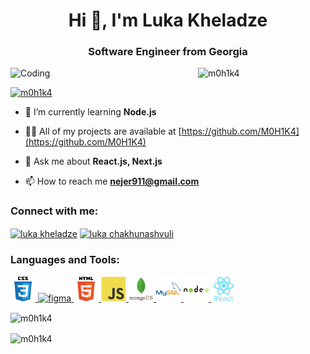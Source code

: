 <h1 align="center">Hi 👋, I'm Luka Kheladze</h1>
<h3 align="center">Software Engineer from Georgia</h3>

<img align="left" alt="Coding" width="300" src= "https://i.pinimg.com/originals/16/fe/7e/16fe7e7fb6eebb3087b6dc418748ee56.gif"/>
<p align="left"> <img src="https://komarev.com/ghpvc/?username=m0h1k4&label=Profile%20views&color=0e75b6&style=flat" alt="m0h1k4" /> </p>

<p align="left"> <a href="https://github.com/ryo-ma/github-profile-trophy"><img src="https://github-profile-trophy.vercel.app/?username=m0h1k4" alt="m0h1k4" /></a> </p>

- 🌱 I’m currently learning **Node.js**

- 👨‍💻 All of my projects are available at [https://github.com/M0H1K4](https://github.com/M0H1K4)

- 💬 Ask me about **React.js, Next.js**

- 📫 How to reach me **nejer911@gmail.com**

<h3 align="left">Connect with me:</h3>
<p align="left">
<a href="https://linkedin.com/in/luka kheladze" target="blank"><img align="center" src="https://raw.githubusercontent.com/rahuldkjain/github-profile-readme-generator/master/src/images/icons/Social/linked-in-alt.svg" alt="luka kheladze" height="30" width="40" /></a>
<a href="https://fb.com/luka chakhunashvuli" target="blank"><img align="center" src="https://raw.githubusercontent.com/rahuldkjain/github-profile-readme-generator/master/src/images/icons/Social/facebook.svg" alt="luka chakhunashvuli" height="30" width="40" /></a>
</p>

<h3 align="left">Languages and Tools:</h3>
<p align="left"> <a href="https://www.w3schools.com/css/" target="_blank" rel="noreferrer"> <img src="https://raw.githubusercontent.com/devicons/devicon/master/icons/css3/css3-original-wordmark.svg" alt="css3" width="40" height="40"/> </a> <a href="https://www.figma.com/" target="_blank" rel="noreferrer"> <img src="https://www.vectorlogo.zone/logos/figma/figma-icon.svg" alt="figma" width="40" height="40"/> </a> <a href="https://www.w3.org/html/" target="_blank" rel="noreferrer"> <img src="https://raw.githubusercontent.com/devicons/devicon/master/icons/html5/html5-original-wordmark.svg" alt="html5" width="40" height="40"/> </a> <a href="https://developer.mozilla.org/en-US/docs/Web/JavaScript" target="_blank" rel="noreferrer"> <img src="https://raw.githubusercontent.com/devicons/devicon/master/icons/javascript/javascript-original.svg" alt="javascript" width="40" height="40"/> </a> <a href="https://www.mongodb.com/" target="_blank" rel="noreferrer"> <img src="https://raw.githubusercontent.com/devicons/devicon/master/icons/mongodb/mongodb-original-wordmark.svg" alt="mongodb" width="40" height="40"/> </a> <a href="https://www.mysql.com/" target="_blank" rel="noreferrer"> <img src="https://raw.githubusercontent.com/devicons/devicon/master/icons/mysql/mysql-original-wordmark.svg" alt="mysql" width="40" height="40"/> </a> <a href="https://nodejs.org" target="_blank" rel="noreferrer"> <img src="https://raw.githubusercontent.com/devicons/devicon/master/icons/nodejs/nodejs-original-wordmark.svg" alt="nodejs" width="40" height="40"/> </a> <a href="https://reactjs.org/" target="_blank" rel="noreferrer"> <img src="https://raw.githubusercontent.com/devicons/devicon/master/icons/react/react-original-wordmark.svg" alt="react" width="40" height="40"/> </a> </p>

<p><img align="center" src="https://github-readme-stats.vercel.app/api/top-langs?username=m0h1k4&show_icons=true&locale=en&layout=compact" alt="m0h1k4" /></p>

<p><img align="center" src="https://github-readme-streak-stats.herokuapp.com/?user=m0h1k4&" alt="m0h1k4" /></p>
